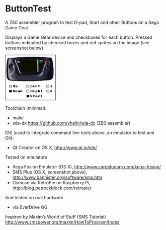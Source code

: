 # ButtonTest
A Z80 assembler program to test D-pad, Start and other Buttons on a Sega Game Gear.

Displays a Game Gear device and checkboxes for each button.
Pressed buttons indicated by checked boxes
and red sprites on the image (see screenshot below).

<img src="images/Screenshot_160x144.png" alt="SMS Plus" width="160" height="144" border="1">

Toolchain (minimal):
* make
* wla-dx https://github.com/vhelin/wla-dx (Z80 assembler)

IDE (used to integrate command line tools above, an emulator to test and Git):
* Qt Creator on OS X, http://www.qt.io/ide/

Tested on emulators
* Kega Fusion Emulator (OS X), http://www.carpeludum.com/kega-fusion/
* SMS Plus (OS X, screenshot above), http://www.bannister.org/software/sms.htm
* Osmose via RetroPie on Raspberry Pi, http://blog.petrockblock.com/retropie/

And tested on real hardware
* via EverDrive GG

Inspired by Maxim’s World of Stuff (SMS Tutorial)
http://www.smspower.org/maxim/HowToProgram/Index
